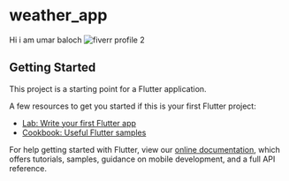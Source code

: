 # weather_app

Hi i am umar baloch
![fiverr profile 2](https://user-images.githubusercontent.com/60419352/103152802-288a5200-47ad-11eb-8086-a3bc6725f7ef.jpg)


## Getting Started

This project is a starting point for a Flutter application.

A few resources to get you started if this is your first Flutter project:

- [Lab: Write your first Flutter app](https://flutter.dev/docs/get-started/codelab)
- [Cookbook: Useful Flutter samples](https://flutter.dev/docs/cookbook)

For help getting started with Flutter, view our
[online documentation](https://flutter.dev/docs), which offers tutorials,
samples, guidance on mobile development, and a full API reference.

